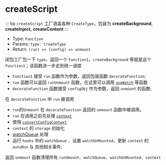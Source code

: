 # createScript

::: tip
`createScript` 工厂涵盖各种 `CreateType`，包装为 **createBackground**, **createInject**, **createContent**
:::

- Type: `Function`
- Params: `type: CreateType`
- Return: `(run) => (config) => unmount`

闭包工厂包一下 `type`，返回一个 `Function1`，`createBackground` 等就是这个 `Function1`；该函数进一步走到统一调度
- `Function1` 接受 `run` 函数作为参数，返回包装函数 `decorateFunction`;
- `run` 函数可以返回 `runUnmount` 函数，在这里可以调用 [`useWatch`](./hooks#useWatch) 等函数
- `decorateFunction` 函数接受 `configObj` 作为参数，返回 `unmount` 的函数;

在 `decorateFunction` 中 `run` 被调用
- `run`的`Unmount` 在 `decorateFunction` 返回的 `unmount` 函数中被调用。
- `run` 在调用之前先处理 [`context`](./createContext) 
- 使用 [`convertConfigContext`](../utils/create#convertConfigContext) 
- `context` 的 `storage` 初始化
- [watchQueue](./hooks#watchQueue) 处理
- 运行 `hooks` 中的 `watchQueue` 、设置 `watchUnMounted`、更新 `context` 的 `autoRun` 与 其他相关事件;

返回 `unmount` 函数清理所有 `runUmount`、`watchQueue`、`watchUnMounted`、`context`